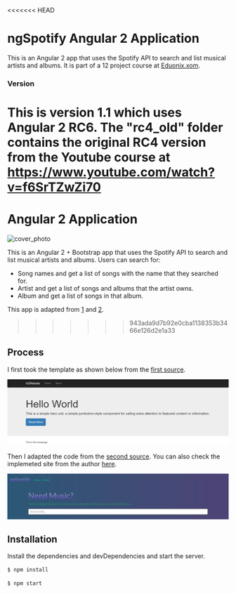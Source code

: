 <<<<<<< HEAD
# ngSpotify Angular 2 Application

This is an Angular 2 app that uses the Spotify API to search and list musical artists and albums. It is part of a 12 project course at [Eduonix.xom](https://www.eduonix.com/affiliates/id/16-10413). 

### Version

This is version 1.1 which uses Angular 2 RC6. The "rc4_old" folder contains the original RC4 version from the Youtube course at https://www.youtube.com/watch?v=f6SrTZwZi70
=======
# Angular 2 Application
![cover_photo](./img/demo.gif)

This is an Angular 2 + Bootstrap app that uses the Spotify API to search and list musical artists and albums. Users can search for:
* Song names and get a list of songs with the name that they searched for.
* Artist and get a list of songs and albums that the artist owns.
* Album and get a list of songs in that album.

This app is adapted from [1](https://github.com/bradtraversy/ngspotify) and [2](https://github.com/akashkaushik33/ngSpotify).
>>>>>>> 943ada9d7b92e0cba1138353b3466e126d2e1a33

## Process
I first took the template as shown below from the [first source](https://github.com/bradtraversy/ngspotify).
<p>
  <img src="https://github.com/tvo10/tmusic/blob/main/img/template.PNG" />
</p>

Then I adapted the code from the [second source](https://github.com/bradtraversy/ngspotify). You can also check the implemeted site from the author [here](https://akashkaushik33.github.io/ngSpotify/).
<p>
  <img src="https://github.com/tvo10/tmusic/blob/main/img/source_code.PNG" />
</p>

## Installation

Install the dependencies and devDependencies and start the server.

```sh
$ npm install
```

```sh
$ npm start
```